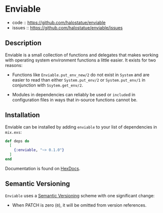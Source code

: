 # Enviable

- code :: https://github.com/halostatue/enviable
- issues :: https://github.com/halostatue/enviable/issues

## Description

Enviable is a small collection of functions and delegates that makes working
with operating system environment functions a little easier. It exists for two
reasons:

- Functions like `Enviable.put_env_new/2` do not exist in `System` and are
  easier to read than either `System.put_env/2` or `System.put_env/1` in
  conjunction with `Ssytem.get_env/2`.

- Modules in dependencies can reliably be used or `include`d in configuration
  files in ways that in-source functions cannot be.

## Installation

Enviable can be installed by adding `enviable` to your list of dependencies in
`mix.exs`:

```elixir
def deps do
  [
    {:enviable, "~> 0.1.0"}
  ]
end
```

Documentation is found on [HexDocs][docs].

## Semantic Versioning

`Enviable` uses a [Semantic Versioning][semver] scheme with one significant
change:

- When PATCH is zero (`0`), it will be omitted from version references.

[docs]: https://hexdocs.pm/enviable
[semver]: http://semver.org/
